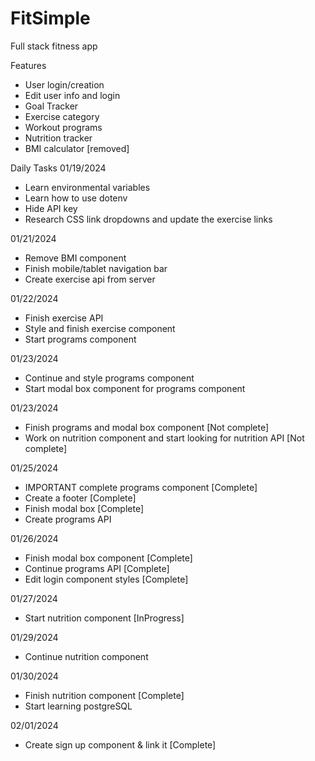 # FitSimple
 Full stack fitness app

Features
- User login/creation
- Edit user info and login
- Goal Tracker
- Exercise category
- Workout programs
- Nutrition tracker
- BMI calculator [removed]

Daily Tasks
01/19/2024
- Learn environmental variables
- Learn how to use dotenv
- Hide API key
- Research CSS link dropdowns and update the exercise links

01/21/2024
- Remove BMI component
- Finish mobile/tablet navigation bar
- Create exercise api from server

01/22/2024
- Finish exercise API
- Style and finish exercise component
- Start programs component

01/23/2024
- Continue and style programs component
- Start modal box component for programs component

01/23/2024
- Finish programs and modal box component [Not complete]
- Work on nutrition component and start looking for nutrition API [Not complete]

01/25/2024
- IMPORTANT complete programs component [Complete]
- Create a footer [Complete]
- Finish modal box [Complete]
- Create programs API

01/26/2024
- Finish modal box component [Complete]
- Continue programs API [Complete]
- Edit login component styles [Complete]

01/27/2024
- Start nutrition component [InProgress]

01/29/2024
- Continue nutrition component

01/30/2024
- Finish nutrition component [Complete]
- Start learning postgreSQL

02/01/2024
- Create sign up component & link it [Complete]